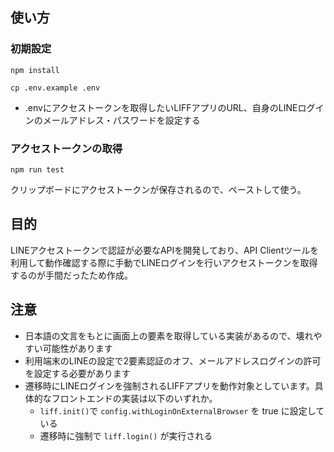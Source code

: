 ## 使い方

### 初期設定


```
npm install
```

```
cp .env.example .env
```

- .envにアクセストークンを取得したいLIFFアプリのURL、自身のLINEログインのメールアドレス・パスワードを設定する


### アクセストークンの取得

```
npm run test
```

クリップボードにアクセストークンが保存されるので、ペーストして使う。

## 目的

LINEアクセストークンで認証が必要なAPIを開発しており、API Clientツールを利用して動作確認する際に手動でLINEログインを行いアクセストークンを取得するのが手間だったため作成。

## 注意

- 日本語の文言をもとに画面上の要素を取得している実装があるので、壊れやすい可能性があります
- 利用端末のLINEの設定で2要素認証のオフ、メールアドレスログインの許可を設定する必要があります
- 遷移時にLINEログインを強制されるLIFFアプリを動作対象としています。具体的なフロントエンドの実装は以下のいずれか。
  - `liff.init()`で `config.withLoginOnExternalBrowser` を true に設定している
  - 遷移時に強制で `liff.login()` が実行される